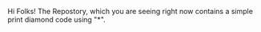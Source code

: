 Hi Folks!
The Repostory, which you are seeing right now contains a simple print diamond code using "*". 
